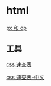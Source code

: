 # html

[px 和 dp](html-css-px.md)

## 工具

[css 速查表](https://www.w3.org/Style/CSS/all-properties.en.html)

[css 速查表-中文](https://code.ciaoca.com/style/css-cheat-sheet/)